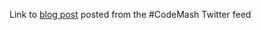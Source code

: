 Link to [blog post](http://www.girlwritescode.com/2013/01/hello-arduino-lets-get-started.html) posted from the #CodeMash Twitter feed
